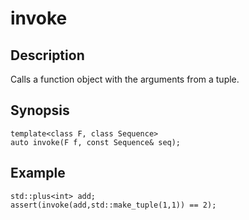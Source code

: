 invoke
======

Description
-----------

Calls a function object with the arguments from a tuple.

Synopsis
--------

    template<class F, class Sequence>
    auto invoke(F f, const Sequence& seq);

Example
-------

    std::plus<int> add;
    assert(invoke(add,std::make_tuple(1,1)) == 2);

